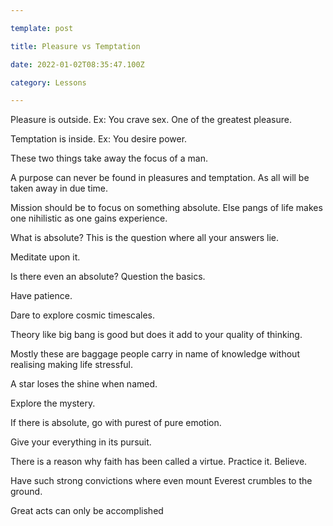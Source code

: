 ```yaml
---

template: post

title: Pleasure vs Temptation

date: 2022-01-02T08:35:47.100Z

category: Lessons

---
```


Pleasure is outside. Ex: You crave sex. One of the greatest pleasure. 

Temptation is inside. Ex: You desire power. 

These two things take away the focus of a man. 

A purpose can never be found in pleasures and temptation. As all will be taken away in due time. 

Mission should be to focus on something absolute. Else pangs of life makes one nihilistic as one gains experience. 

What is absolute? This is the question where all your answers lie. 

Meditate upon it. 

Is there even an absolute? Question the basics. 

Have patience. 

Dare to explore cosmic timescales. 

Theory like big bang is good but does it add to your quality of thinking. 

Mostly these are baggage people carry in name of knowledge without realising making life stressful. 

A star loses the shine when named. 

Explore the mystery. 

If there is absolute, go with purest of pure emotion. 

Give your everything in its pursuit. 

There is a reason why faith has been called a virtue. Practice it. Believe. 

Have such strong convictions where even mount Everest crumbles to the ground. 

Great acts can only be accomplished 